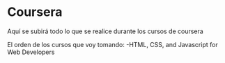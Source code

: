 # Coursera
Aquí se subirá todo lo que se realice durante los cursos de coursera

El orden de los cursos que voy tomando:
-HTML, CSS, and Javascript for Web Developers
